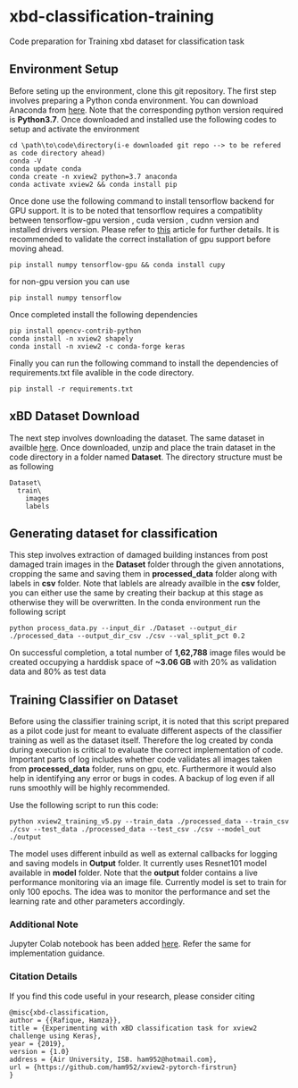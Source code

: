 # xbd-classification-training
Code preparation for Training xbd dataset for classification task

## Environment Setup


Before seting up the environment, clone this git repository. The first step involves preparing a Python conda environment. You can download Anaconda from [here](https://www.anaconda.com/distribution/).
Note that the corresponding python version required is **Python3.7**. 
Once downloaded and installed use the following codes to setup and activate the environment
```
cd \path\to\code\directory(i-e downloaded git repo --> to be refered as code directory ahead)
conda -V
conda update conda
conda create -n xview2 python=3.7 anaconda
conda activate xview2 && conda install pip
```
Once done use the following command to install tensorflow backend for GPU support. It is to be noted that tensorflow requires a compatiblity 
between tensorflow-gpu version , cuda version , cudnn version and installed drivers version. Please refer to [this](https://towardsdatascience.com/tensorflow-gpu-installation-made-easy-ubuntu-version-4260a52dd7b0)
article for further details. It is recommended to validate the correct installation of gpu support before moving ahead.
```
pip install numpy tensorflow-gpu && conda install cupy
```
for non-gpu version you can use
```
pip install numpy tensorflow
```
Once completed install the following dependencies 
```
pip install opencv-contrib-python
conda install -n xview2 shapely
conda install -n xview2 -c conda-forge keras
```
Finally you can run the following command to install the dependencies of requirements.txt file avalible in the code directory.
```
pip install -r requirements.txt
```
## xBD Dataset Download

The next step involves downloading the dataset. The same dataset in availble [here](https://xview2.org/download). Once downloaded, unzip and 
place the train dataset in the code directory in a folder named **Dataset**. The directory structure must be as following
```
Dataset\
  train\
    images
    labels
```
## Generating dataset for classification

This step involves extraction of damaged building instances from post damaged train images in the **Dataset** folder through the given annotations, cropping the same and saving them in **processed_data**
folder along with labels in **csv** folder. Note that lablels are already availble in the **csv** folder, you can either use the same by creating 
their backup at this stage as otherwise they will be overwritten. 
In the conda environment run the following script
```
python process_data.py --input_dir ./Dataset --output_dir ./processed_data --output_dir_csv ./csv --val_split_pct 0.2
```
On successful completion, a total number of **1,62,788** image files would be created occupying a harddisk space of **~3.06 GB** with 20% as validation data and 80% as test data

## Training Classifier on Dataset

Before using the classifier training script, it is noted that this script prepared as a pilot code just for meant to evaluate different aspects of the classifier
training as well as the dataset itself. Therefore the log created by conda during execution is critical to evaluate the correct implementation
of code. Important parts of log includes whether code validates all images taken from **processed_data** folder, runs on gpu, etc. Furthermore 
it would also help in identifying any error or bugs in codes. A backup of log even if all runs smoothly will be highly recommended.

Use the following script to run this code:
```
python xview2_training_v5.py --train_data ./processed_data --train_csv ./csv --test_data ./processed_data --test_csv ./csv --model_out ./output
```
The model uses different inbuild as well as external callbacks for logging and saving models in **Output** folder. It currently uses Resnet101
model available in **model** folder. Note that the **output** folder contains a live performance monitoring via an image file. Currently model is
set to train for only 100 epochs. The idea was to monitor the performance and set the learning rate and other parameters accordingly.

### Additional Note
Jupyter Colab notebook has been added [here](./Notebook.ipynb). Refer the same for implementation guidance.

### Citation Details
If you find this code useful in your research, please consider citing

	@misc{xbd-classification,
	author = {{Rafique, Hamza}},
	title = {Experimenting with xBD classification task for xview2 challenge using Keras},
	year = {2019},
	version = {1.0}
	address = {Air University, ISB. ham952@hotmail.com},
	url = {https://github.com/ham952/xview2-pytorch-firstrun}
	} 

